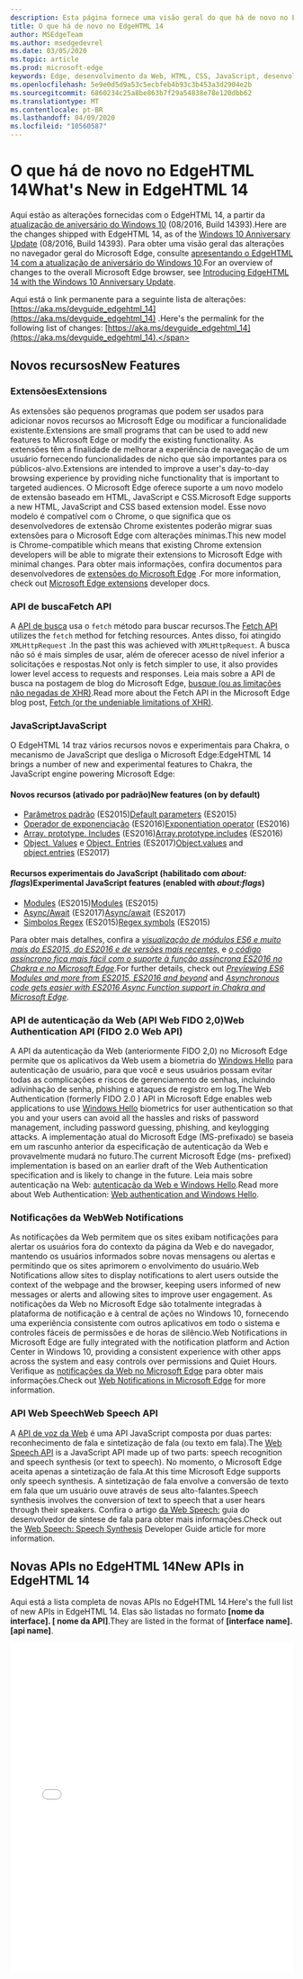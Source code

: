 ```yaml
---
description: Esta página fornece uma visão geral do que há de novo no EdgeHTML 14.
title: O que há de novo no EdgeHTML 14
author: MSEdgeTeam
ms.author: msedgedevrel
ms.date: 03/05/2020
ms.topic: article
ms.prod: microsoft-edge
keywords: Edge, desenvolvimento da Web, HTML, CSS, JavaScript, desenvolvedor
ms.openlocfilehash: 5e9e0d5d9a53c5ecbfeb4b93c3b453a3d2904e2b
ms.sourcegitcommit: 6860234c25a8be863b7f29a54838e78e120dbb62
ms.translationtype: MT
ms.contentlocale: pt-BR
ms.lasthandoff: 04/09/2020
ms.locfileid: "10560587"
---
```

# <span data-ttu-id="ac647-104">O que há de novo no EdgeHTML 14</span><span class="sxs-lookup"><span data-stu-id="ac647-104">What's New in EdgeHTML 14</span></span>
<span data-ttu-id="ac647-105">Aqui estão as alterações fornecidas com o EdgeHTML 14, a partir da [atualização de aniversário do Windows 10](https://blogs.windows.com/windowsexperience/2016/06/29/windows-10-anniversary-update-available-august-2/) (08/2016, Build 14393).</span><span class="sxs-lookup"><span data-stu-id="ac647-105">Here are the changes shipped with EdgeHTML 14, as of the [Windows 10 Anniversary Update](https://blogs.windows.com/windowsexperience/2016/06/29/windows-10-anniversary-update-available-august-2/) (08/2016, Build 14393).</span></span> <span data-ttu-id="ac647-106">Para obter uma visão geral das alterações no navegador geral do Microsoft Edge, consulte [apresentando o EdgeHTML 14 com a atualização de aniversário do Windows 10](https://blogs.windows.com/msedgedev/2016/08/04/introducing-edgehtml-14).</span><span class="sxs-lookup"><span data-stu-id="ac647-106">For an overview of changes to the overall Microsoft Edge browser, see [Introducing EdgeHTML 14 with the Windows 10 Anniversary Update](https://blogs.windows.com/msedgedev/2016/08/04/introducing-edgehtml-14).</span></span>

<span data-ttu-id="ac647-107">Aqui está o link permanente para a seguinte lista de alterações: [https://aka.ms/devguide_edgehtml_14](https://aka.ms/devguide_edgehtml_14) .</span><span class="sxs-lookup"><span data-stu-id="ac647-107">Here's the permalink for the following list of changes: [https://aka.ms/devguide_edgehtml_14](https://aka.ms/devguide_edgehtml_14).</span></span>

## <span data-ttu-id="ac647-108">Novos recursos</span><span class="sxs-lookup"><span data-stu-id="ac647-108">New Features</span></span>

### <span data-ttu-id="ac647-109">Extensões</span><span class="sxs-lookup"><span data-stu-id="ac647-109">Extensions</span></span>
<span data-ttu-id="ac647-110">As extensões são pequenos programas que podem ser usados para adicionar novos recursos ao Microsoft Edge ou modificar a funcionalidade existente.</span><span class="sxs-lookup"><span data-stu-id="ac647-110">Extensions are small programs that can be used to add new features to Microsoft Edge or modify the existing functionality.</span></span> <span data-ttu-id="ac647-111">As extensões têm a finalidade de melhorar a experiência de navegação de um usuário fornecendo funcionalidades de nicho que são importantes para os públicos-alvo.</span><span class="sxs-lookup"><span data-stu-id="ac647-111">Extensions are intended to improve a user's day-to-day browsing experience by providing niche functionality that is important to targeted audiences.</span></span> <span data-ttu-id="ac647-112">O Microsoft Edge oferece suporte a um novo modelo de extensão baseado em HTML, JavaScript e CSS.</span><span class="sxs-lookup"><span data-stu-id="ac647-112">Microsoft Edge supports a new HTML, JavaScript and CSS based extension model.</span></span> <span data-ttu-id="ac647-113">Esse novo modelo é compatível com o Chrome, o que significa que os desenvolvedores de extensão Chrome existentes poderão migrar suas extensões para o Microsoft Edge com alterações mínimas.</span><span class="sxs-lookup"><span data-stu-id="ac647-113">This new model is Chrome-compatible which means that existing Chrome extension developers will be able to migrate their extensions to Microsoft Edge with minimal changes.</span></span> <span data-ttu-id="ac647-114">Para obter mais informações, confira documentos para desenvolvedores de [extensões do Microsoft Edge](https://docs.microsoft.com/microsoft-edge/extensions) .</span><span class="sxs-lookup"><span data-stu-id="ac647-114">For more information, check out [Microsoft Edge extensions](https://docs.microsoft.com/microsoft-edge/extensions) developer docs.</span></span> 

### <span data-ttu-id="ac647-115">API de busca</span><span class="sxs-lookup"><span data-stu-id="ac647-115">Fetch API</span></span>
<span data-ttu-id="ac647-116">A [API de busca](https://fetch.spec.whatwg.org/#fetch-api) usa o `fetch` método para buscar recursos.</span><span class="sxs-lookup"><span data-stu-id="ac647-116">The [Fetch API](https://fetch.spec.whatwg.org/#fetch-api) utilizes the `fetch` method for fetching resources.</span></span> <span data-ttu-id="ac647-117">Antes disso, foi atingido `XMLHttpRequest` .</span><span class="sxs-lookup"><span data-stu-id="ac647-117">In the past this was achieved with `XMLHttpRequest`.</span></span> <span data-ttu-id="ac647-118">A busca não só é mais simples de usar, além de oferecer acesso de nível inferior a solicitações e respostas.</span><span class="sxs-lookup"><span data-stu-id="ac647-118">Not only is fetch simpler to use, it also provides lower level access to requests and responses.</span></span> <span data-ttu-id="ac647-119">Leia mais sobre a API de busca na postagem de blog do Microsoft Edge, [busque (ou as limitações não negadas de XHR)](https://blogs.windows.com/msedgedev/2016/05/24/fetch-and-xhr-limitations/).</span><span class="sxs-lookup"><span data-stu-id="ac647-119">Read more about the Fetch API in the Microsoft Edge blog post, [Fetch (or the undeniable limitations of XHR)](https://blogs.windows.com/msedgedev/2016/05/24/fetch-and-xhr-limitations/).</span></span>

### <span data-ttu-id="ac647-120">JavaScript</span><span class="sxs-lookup"><span data-stu-id="ac647-120">JavaScript</span></span>

<span data-ttu-id="ac647-121">O EdgeHTML 14 traz vários recursos novos e experimentais para Chakra, o mecanismo de JavaScript que desliga o Microsoft Edge:</span><span class="sxs-lookup"><span data-stu-id="ac647-121">EdgeHTML 14 brings a number of new and experimental features to Chakra, the JavaScript engine powering Microsoft Edge:</span></span>

#### <span data-ttu-id="ac647-122">Novos recursos (ativado por padrão)</span><span class="sxs-lookup"><span data-stu-id="ac647-122">New features (on by default)</span></span>

* <span data-ttu-id="ac647-123">[Parâmetros padrão](https://developer.microsoft.com/microsoft-edge/platform/status/defaultparameteres6) (ES2015)</span><span class="sxs-lookup"><span data-stu-id="ac647-123">[Default parameters](https://developer.microsoft.com/microsoft-edge/platform/status/defaultparameteres6) (ES2015)</span></span>
* <span data-ttu-id="ac647-124">[Operador de exponenciação](https://developer.microsoft.com/microsoft-edge/platform/status/exponentiationoperatores2016) (ES2016)</span><span class="sxs-lookup"><span data-stu-id="ac647-124">[Exponentiation operator](https://developer.microsoft.com/microsoft-edge/platform/status/exponentiationoperatores2016) (ES2016)</span></span>
* <span data-ttu-id="ac647-125">[Array. prototype. Includes](https://developer.microsoft.com/microsoft-edge/platform/status/arrayprototypeincludeses2016) (ES2016)</span><span class="sxs-lookup"><span data-stu-id="ac647-125">[Array.prototype.includes](https://developer.microsoft.com/microsoft-edge/platform/status/arrayprototypeincludeses2016) (ES2016)</span></span>
* <span data-ttu-id="ac647-126">[Object. Values](https://developer.mozilla.org/docs/Web/JavaScript/Reference/Global_Objects/Object/values) e [Object. Entries](https://developer.mozilla.org/docs/Web/JavaScript/Reference/Global_Objects/Object/entries) (ES2017)</span><span class="sxs-lookup"><span data-stu-id="ac647-126">[Object.values](https://developer.mozilla.org/docs/Web/JavaScript/Reference/Global_Objects/Object/values) and [object.entries](https://developer.mozilla.org/docs/Web/JavaScript/Reference/Global_Objects/Object/entries) (ES2017)</span></span>

#### <span data-ttu-id="ac647-127">Recursos experimentais do JavaScript (habilitado com *about: flags*)</span><span class="sxs-lookup"><span data-stu-id="ac647-127">Experimental JavaScript features (enabled with *about:flags*)</span></span>

* <span data-ttu-id="ac647-128">[Modules](https://blogs.windows.com/msedgedev/2016/05/17/es6-modules-and-beyond/) (ES2015)</span><span class="sxs-lookup"><span data-stu-id="ac647-128">[Modules](https://blogs.windows.com/msedgedev/2016/05/17/es6-modules-and-beyond/) (ES2015)</span></span>
* <span data-ttu-id="ac647-129">[Async/Await](https://developer.microsoft.com/microsoft-edge/platform/status/asyncfunctionses2016) (ES2017)</span><span class="sxs-lookup"><span data-stu-id="ac647-129">[Async/await](https://developer.microsoft.com/microsoft-edge/platform/status/asyncfunctionses2016) (ES2017)</span></span>
* <span data-ttu-id="ac647-130">[Símbolos Regex](https://developer.microsoft.com/microsoft-edge/platform/status/regexpbuiltinses6) (ES2015)</span><span class="sxs-lookup"><span data-stu-id="ac647-130">[Regex symbols](https://developer.microsoft.com/microsoft-edge/platform/status/regexpbuiltinses6) (ES2015)</span></span>

<span data-ttu-id="ac647-131">Para obter mais detalhes, confira a [*visualização de módulos ES6 e muito mais do ES2015, do ES2016 e de versões mais recentes,*](https://blogs.windows.com/msedgedev/2016/05/17/es6-modules-and-beyond/) e [*o código assíncrono fica mais fácil com o suporte à função assíncrona ES2016 no Chakra e no Microsoft Edge*](https://blogs.windows.com/msedgedev/2015/09/30/asynchronous-code-gets-easier-with-es2016-async-function-support-in-chakra-and-microsoft-edge/).</span><span class="sxs-lookup"><span data-stu-id="ac647-131">For further details, check out [*Previewing ES6 Modules and more from ES2015, ES2016 and beyond*](https://blogs.windows.com/msedgedev/2016/05/17/es6-modules-and-beyond/) and [*Asynchronous code gets easier with ES2016 Async Function support in Chakra and Microsoft Edge*](https://blogs.windows.com/msedgedev/2015/09/30/asynchronous-code-gets-easier-with-es2016-async-function-support-in-chakra-and-microsoft-edge/).</span></span>

### <span data-ttu-id="ac647-132">API de autenticação da Web (API Web FIDO 2,0)</span><span class="sxs-lookup"><span data-stu-id="ac647-132">Web Authentication API (FIDO 2.0 Web API)</span></span>
<span data-ttu-id="ac647-133">A API da autenticação da Web (anteriormente FIDO 2,0) no Microsoft Edge permite que os aplicativos da Web usem a biometria do [Windows Hello](https://go.microsoft.com/fwlink/p/?LinkID=624961) para autenticação de usuário, para que você e seus usuários possam evitar todas as complicações e riscos de gerenciamento de senhas, incluindo adivinhação de senha, phishing e ataques de registro em log.</span><span class="sxs-lookup"><span data-stu-id="ac647-133">The Web Authentication (formerly FIDO 2.0 ) API in Microsoft Edge enables web applications to use [Windows Hello](https://go.microsoft.com/fwlink/p/?LinkID=624961) biometrics for user authentication so that you and your users can avoid all the hassles and risks of password management, including password guessing, phishing, and keylogging attacks.</span></span> <span data-ttu-id="ac647-134">A implementação atual do Microsoft Edge (MS-prefixado) se baseia em um rascunho anterior da especificação de autenticação da Web e provavelmente mudará no futuro.</span><span class="sxs-lookup"><span data-stu-id="ac647-134">The current Microsoft Edge (ms- prefixed) implementation is based on an earlier draft of the Web Authentication specification and is likely to change in the future.</span></span> <span data-ttu-id="ac647-135">Leia mais sobre autenticação na Web: [autenticação da Web e Windows Hello](https://docs.microsoft.com/microsoft-edge/dev-guide/device/web-authentication).</span><span class="sxs-lookup"><span data-stu-id="ac647-135">Read more about Web Authentication: [Web authentication and Windows Hello](https://docs.microsoft.com/microsoft-edge/dev-guide/device/web-authentication).</span></span>

### <span data-ttu-id="ac647-136">Notificações da Web</span><span class="sxs-lookup"><span data-stu-id="ac647-136">Web Notifications</span></span>
<span data-ttu-id="ac647-137">As notificações da Web permitem que os sites exibam notificações para alertar os usuários fora do contexto da página da Web e do navegador, mantendo os usuários informados sobre novas mensagens ou alertas e permitindo que os sites aprimorem o envolvimento do usuário.</span><span class="sxs-lookup"><span data-stu-id="ac647-137">Web Notifications allow sites to display notifications to alert users outside the context of the webpage and the browser, keeping users informed of new messages or alerts and allowing sites to improve user engagement.</span></span> <span data-ttu-id="ac647-138">As notificações da Web no Microsoft Edge são totalmente integradas à plataforma de notificação e à central de ações no Windows 10, fornecendo uma experiência consistente com outros aplicativos em todo o sistema e controles fáceis de permissões e de horas de silêncio.</span><span class="sxs-lookup"><span data-stu-id="ac647-138">Web Notifications in Microsoft Edge are fully integrated with the notification platform and Action Center in Windows 10, providing a consistent experience with other apps across the system and easy controls over permissions and Quiet Hours.</span></span> <span data-ttu-id="ac647-139">Verifique as [notificações da Web no Microsoft Edge](https://blogs.windows.com/msedgedev/2016/05/16/web-notifications-microsoft-edge/) para obter mais informações.</span><span class="sxs-lookup"><span data-stu-id="ac647-139">Check out [Web Notifications in Microsoft Edge](https://blogs.windows.com/msedgedev/2016/05/16/web-notifications-microsoft-edge/) for more information.</span></span> 

### <span data-ttu-id="ac647-140">API Web Speech</span><span class="sxs-lookup"><span data-stu-id="ac647-140">Web Speech API</span></span>
<span data-ttu-id="ac647-141">A [API de voz da Web](https://dvcs.w3.org/hg/speech-api/raw-file/tip/speechapi.html) é uma API JavaScript composta por duas partes: reconhecimento de fala e sintetização de fala (ou texto em fala).</span><span class="sxs-lookup"><span data-stu-id="ac647-141">The [Web Speech API](https://dvcs.w3.org/hg/speech-api/raw-file/tip/speechapi.html) is a JavaScript API made up of two parts: speech recognition and speech synthesis (or text to speech).</span></span> <span data-ttu-id="ac647-142">No momento, o Microsoft Edge aceita apenas a sintetização de fala.</span><span class="sxs-lookup"><span data-stu-id="ac647-142">At this time Microsoft Edge supports only speech synthesis.</span></span> <span data-ttu-id="ac647-143">A sintetização de fala envolve a conversão de texto em fala que um usuário ouve através de seus alto-falantes.</span><span class="sxs-lookup"><span data-stu-id="ac647-143">Speech synthesis involves the conversion of text to speech that a user hears through their speakers.</span></span> <span data-ttu-id="ac647-144">Confira o artigo [da Web Speech:](https://docs.microsoft.com/microsoft-edge/dev-guide/multimedia/web-speech-api) guia do desenvolvedor de síntese de fala para obter mais informações.</span><span class="sxs-lookup"><span data-stu-id="ac647-144">Check out the [Web Speech: Speech Synthesis](https://docs.microsoft.com/microsoft-edge/dev-guide/multimedia/web-speech-api) Developer Guide article for more information.</span></span> 

## <span data-ttu-id="ac647-145">Novas APIs no EdgeHTML 14</span><span class="sxs-lookup"><span data-stu-id="ac647-145">New APIs in EdgeHTML 14</span></span>

<span data-ttu-id="ac647-146">Aqui está a lista completa de novas APIs no EdgeHTML 14.</span><span class="sxs-lookup"><span data-stu-id="ac647-146">Here's the full list of new APIs in EdgeHTML 14.</span></span> <span data-ttu-id="ac647-147">Elas são listadas no formato **[nome da interface]. [ nome da API]**.</span><span class="sxs-lookup"><span data-stu-id="ac647-147">They are listed in the format of **[interface name].[api name]**.</span></span>
<iframe height='585' scrolling='no' title='<span data-ttu-id="ac647-148">Novas APIs no EdgeHTML 14</span><span class="sxs-lookup"><span data-stu-id="ac647-148">New APIs in EdgeHTML 14</span></span>' src='//codepen.io/MSEdgeDev/embed/oWMEPE/?height=585&theme-id=23761&default-tab=result&embed-version=2' frameborder='no' allowtransparency='true' allowfullscreen='true' style='width: 100%;'><span data-ttu-id="ac647-149">Veja a caneta <a href='https://codepen.io/MSEdgeDev/pen/oWMEPE/'> New APIs no EdgeHTML 14 </a> por MSEdgeDev ( <a href='https://codepen.io/MSEdgeDev'> @MSEdgeDev </a> ) em <a href='https://codepen.io'> CodePen </a> .</span><span class="sxs-lookup"><span data-stu-id="ac647-149">See the Pen <a href='https://codepen.io/MSEdgeDev/pen/oWMEPE/'>New APIs in EdgeHTML 14</a>by MSEdgeDev (<a href='https://codepen.io/MSEdgeDev'>@MSEdgeDev</a>) on <a href='https://codepen.io'>CodePen</a>.</span></span>
</iframe>
